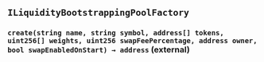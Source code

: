 ## `ILiquidityBootstrappingPoolFactory`






### `create(string name, string symbol, address[] tokens, uint256[] weights, uint256 swapFeePercentage, address owner, bool swapEnabledOnStart) → address` (external)








